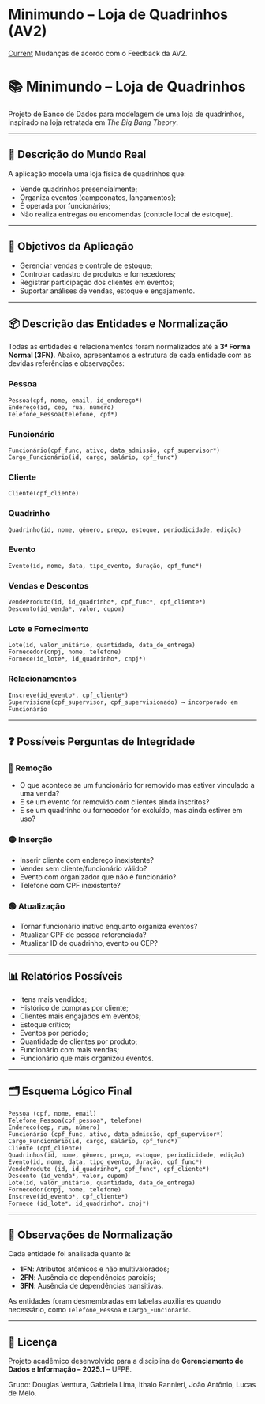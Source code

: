 # Minimundo – Loja de Quadrinhos (AV2)
[Current](https://docs.google.com/document/d/1LDpUb9rJD1lzPibhyFf6ewZ_M4Bt-b8FCiRk1mNGRXs/edit?usp=sharing)
Mudanças de acordo com o Feedback da AV2.

# 📚 Minimundo – Loja de Quadrinhos

Projeto de Banco de Dados para modelagem de uma loja de quadrinhos, inspirado na loja retratada em *The Big Bang Theory*.

---

## 🧾 Descrição do Mundo Real

A aplicação modela uma loja física de quadrinhos que:
- Vende quadrinhos presencialmente;
- Organiza eventos (campeonatos, lançamentos);
- É operada por funcionários;
- Não realiza entregas ou encomendas (controle local de estoque).

---

## 🎯 Objetivos da Aplicação

- Gerenciar vendas e controle de estoque;
- Controlar cadastro de produtos e fornecedores;
- Registrar participação dos clientes em eventos;
- Suportar análises de vendas, estoque e engajamento.

---

## 📦 Descrição das Entidades e Normalização

Todas as entidades e relacionamentos foram normalizados até a **3ª Forma Normal (3FN)**. Abaixo, apresentamos a estrutura de cada entidade com as devidas referências e observações:

### Pessoa

```plaintext
Pessoa(cpf, nome, email, id_endereço*)
Endereço(id, cep, rua, número)
Telefone_Pessoa(telefone, cpf*)
```

### Funcionário

```plaintext
Funcionário(cpf_func, ativo, data_admissão, cpf_supervisor*)
Cargo_Funcionário(id, cargo, salário, cpf_func*)
```

### Cliente

```plaintext
Cliente(cpf_cliente)
```

### Quadrinho

```plaintext
Quadrinho(id, nome, gênero, preço, estoque, periodicidade, edição)
```

### Evento

```plaintext
Evento(id, nome, data, tipo_evento, duração, cpf_func*)
```

### Vendas e Descontos

```plaintext
VendeProduto(id, id_quadrinho*, cpf_func*, cpf_cliente*)
Desconto(id_venda*, valor, cupom)
```

### Lote e Fornecimento

```plaintext
Lote(id, valor_unitário, quantidade, data_de_entrega)
Fornecedor(cnpj, nome, telefone)
Fornece(id_lote*, id_quadrinho*, cnpj*)
```

### Relacionamentos

```plaintext
Inscreve(id_evento*, cpf_cliente*)
Supervisiona(cpf_supervisor, cpf_supervisionado) → incorporado em Funcionário
```

---

## ❓ Possíveis Perguntas de Integridade

### 🔴 Remoção
- O que acontece se um funcionário for removido mas estiver vinculado a uma venda?
- E se um evento for removido com clientes ainda inscritos?
- E se um quadrinho ou fornecedor for excluído, mas ainda estiver em uso?

### 🟡 Inserção
- Inserir cliente com endereço inexistente?
- Vender sem cliente/funcionário válido?
- Evento com organizador que não é funcionário?
- Telefone com CPF inexistente?

### 🟢 Atualização
- Tornar funcionário inativo enquanto organiza eventos?
- Atualizar CPF de pessoa referenciada?
- Atualizar ID de quadrinho, evento ou CEP?

---

## 📊 Relatórios Possíveis

- Itens mais vendidos;
- Histórico de compras por cliente;
- Clientes mais engajados em eventos;
- Estoque crítico;
- Eventos por período;
- Quantidade de clientes por produto;
- Funcionário com mais vendas;
- Funcionário que mais organizou eventos.

---

## 🗂️ Esquema Lógico Final

```plaintext
Pessoa (cpf, nome, email)
Telefone_Pessoa(cpf_pessoa*, telefone)
Endereco(cep, rua, número)
Funcionário (cpf_func, ativo, data_admissão, cpf_supervisor*)
Cargo_Funcionário(id, cargo, salário, cpf_func*)
Cliente (cpf_cliente)
Quadrinhos(id, nome, gênero, preço, estoque, periodicidade, edição)
Evento(id, nome, data, tipo_evento, duração, cpf_func*)
VendeProduto (id, id_quadrinho*, cpf_func*, cpf_cliente*)
Desconto (id_venda*, valor, cupom)
Lote(id, valor_unitário, quantidade, data_de_entrega)
Fornecedor(cnpj, nome, telefone)
Inscreve(id_evento*, cpf_cliente*)
Fornece (id_lote*, id_quadrinho*, cnpj*)
```

---

## 🧠 Observações de Normalização

Cada entidade foi analisada quanto à:
- **1FN**: Atributos atômicos e não multivalorados;
- **2FN**: Ausência de dependências parciais;
- **3FN**: Ausência de dependências transitivas.

As entidades foram desmembradas em tabelas auxiliares quando necessário, como `Telefone_Pessoa` e `Cargo_Funcionário`.

---

## 📌 Licença

Projeto acadêmico desenvolvido para a disciplina de **Gerenciamento de Dados e Informação – 2025.1** – UFPE.

Grupo: Douglas Ventura, Gabriela Lima, Ithalo Rannieri, João Antônio, Lucas de Melo.
